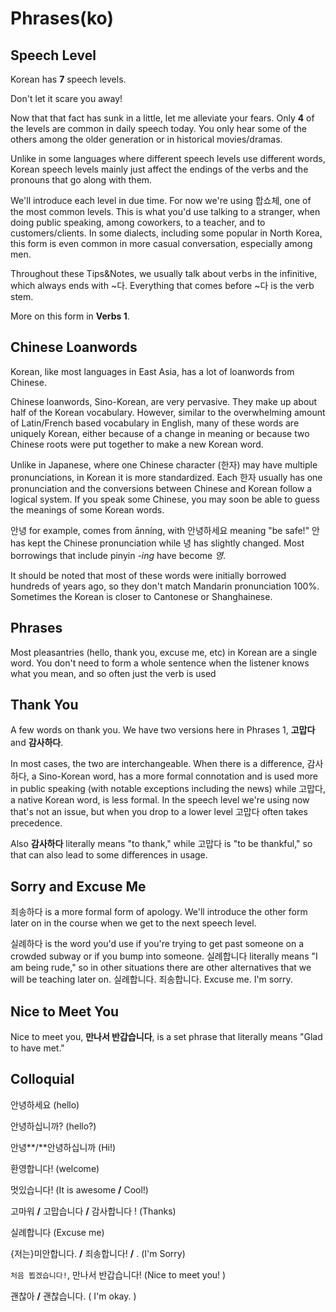 # Phrases\(ko\)



## **Speech Level**

Korean has **7** speech levels.

Don't let it scare you away!

Now that that fact has sunk in a little, let me alleviate your fears. Only **4** of the levels are common in daily speech today. You only hear some of the others among the older generation or in historical movies/dramas.

Unlike in some languages where different speech levels use different words, Korean speech levels mainly just affect the endings of the verbs and the pronouns that go along with them.

We'll introduce each level in due time. For now we're using 합쇼체, one of the most common levels. This is what you'd use talking to a stranger, when doing public speaking, among coworkers, to a teacher, and to customers/clients. In some dialects, including some popular in North Korea, this form is even common in more casual conversation, especially among men.

Throughout these Tips&Notes, we usually talk about verbs in the infinitive, which always ends with ~다. Everything that comes before ~다 is the verb stem.

More on this form in **Verbs 1**.

## **Chinese Loanwords**

Korean, like most languages in East Asia, has a lot of loanwords from Chinese.

Chinese loanwords, Sino-Korean, are very pervasive. They make up about half of the Korean vocabulary. However, similar to the overwhelming amount of Latin/French based vocabulary in English, many of these words are uniquely Korean, either because of a change in meaning or because two Chinese roots were put together to make a new Korean word.

Unlike in Japanese, where one Chinese character \(한자\) may have multiple pronunciations, in Korean it is more standardized. Each 한자 usually has one pronunciation and the conversions between Chinese and Korean follow a logical system. If you speak some Chinese, you may soon be able to guess the meanings of some Korean words.

안녕 for example, comes from ānníng, with 안녕하세요 meaning "be safe!" 안 has kept the Chinese pronunciation while 녕 has slightly changed. Most borrowings that include pinyin _-ing_ have become _영_.

It should be noted that most of these words were initially borrowed hundreds of years ago, so they don't match Mandarin pronunciation 100%. Sometimes the Korean is closer to Cantonese or Shanghainese.

## **Phrases**

Most pleasantries \(hello, thank you, excuse me, etc\) in Korean are a single word. You don't need to form a whole sentence when the listener knows what you mean, and so often just the verb is used

## **Thank You**

A few words on thank you. We have two versions here in Phrases 1, **고맙다** and **감사하다**.

In most cases, the two are interchangeable. When there is a difference, 감사하다, a Sino-Korean word, has a more formal connotation and is used more in public speaking \(with notable exceptions including the news\) while 고맙다, a native Korean word, is less formal. In the speech level we're using now that's not an issue, but when you drop to a lower level 고맙다 often takes precedence.

Also **감사하다** literally means "to thank," while 고맙다 is "to be thankful," so that can also lead to some differences in usage.

## **Sorry and Excuse Me**

죄송하다 is a more formal form of apology. We'll introduce the other form later on in the course when we get to the next speech level.

실례하다 is the word you'd use if you're trying to get past someone on a crowded subway or if you bump into someone. 실례합니다 literally means "I am being rude," so in other situations there are other alternatives that we will be teaching later on.
실례합니다. 죄송합니다.
Excuse me. I'm sorry.
## **Nice to Meet You**

Nice to meet you, **만나서 반갑습니다**, is a set phrase that literally means "Glad to have met."

## Colloquial

안녕하세요 \(hello\)

안녕하십니까? \(hello?\)

안녕**/**안녕하십니까 \(Hi!\)

환영합니다! \(welcome\)

멋있습니다! \(It is awesome **/** Cool!\)

고마워 **/** 고맙습니다 **/** 감사합니다 ! \(Thanks\)

실례합니다 \(Excuse me\)

{저는}미안합니다. **/** 죄송합니다! **/** . \(I'm Sorry\)

`처음 뵙겠습니다!`, 만나서 반갑습니다! \(Nice to meet you! \)

괜찮아 **/** 괜찮습니다. \( I'm okay. \)

